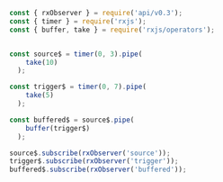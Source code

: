 <!--
name:		
title:		buffer
pageTitle:	RxJS buffer operator example with a marble diagram
desc:		
docsUrl:	https://rxjs.dev/api/operators/buffer
-->

```js
const { rxObserver } = require('api/v0.3');
const { timer } = require('rxjs');
const { buffer, take } = require('rxjs/operators');


const source$ = timer(0, 3).pipe(
    take(10)
  );

const trigger$ = timer(0, 7).pipe(
    take(5)
  );

const buffered$ = source$.pipe(
    buffer(trigger$)
  );

source$.subscribe(rxObserver('source'));
trigger$.subscribe(rxObserver('trigger'));
buffered$.subscribe(rxObserver('buffered'));

```
